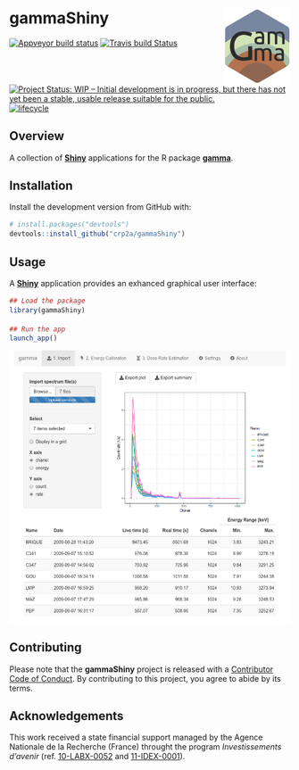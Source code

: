 
<!-- README.md is generated from README.Rmd. Please edit that file -->

# gammaShiny <img width=120px src="man/figures/logo.png" align="right" />

[![Appveyor build
status](https://ci.appveyor.com/api/projects/status/qb7yvcbc8knvmul9?svg=true)](https://ci.appveyor.com/project/nfrerebeau/gammashiny)
[![Travis build
Status](https://travis-ci.org/crp2a/gammaShiny.svg?branch=master)](https://travis-ci.org/crp2a/gammaShiny)

<!-- CRAN badges
[![CRAN Version](http://www.r-pkg.org/badges/version/gammaShiny)](https://cran.r-project.org/package=gammaShiny)
[![CRAN checks](https://cranchecks.info/badges/worst/gammaShiny)](https://cran.r-project.org/web/checks/check_results_gammaShiny.html)
[![CRAN Downloads](http://cranlogs.r-pkg.org/badges/gammaShiny)](https://cran.r-project.org/package=gammaShiny)
-->

[![Project Status: WIP – Initial development is in progress, but there
has not yet been a stable, usable release suitable for the
public.](https://www.repostatus.org/badges/latest/wip.svg)](https://www.repostatus.org/#wip)
[![lifecycle](https://img.shields.io/badge/lifecycle-experimental-orange.svg)](https://www.tidyverse.org/lifecycle/#experimental)

<!-- [![DOI](https://zenodo.org/badge/DOI/xxx)](xxx) -->

## Overview

A collection of [**Shiny**](https://shiny.rstudio.com) applications for
the R package [**gamma**](https://github.com/crp2a/gamma).

## Installation

Install the development version from GitHub with:

``` r
# install.packages("devtools")
devtools::install_github("crp2a/gammaShiny")
```

## Usage

A [**Shiny**](https://shiny.rstudio.com) application provides an
exhanced graphical user interface:

``` r
## Load the package
library(gammaShiny)

## Run the app
launch_app()
```

![](man/figures/README-shiny-1.png)

## Contributing

Please note that the **gammaShiny** project is released with a
[Contributor Code of
Conduct](https://github.com/crp2a/gammaShiny/blob/master/.github/CODE_OF_CONDUCT.md).
By contributing to this project, you agree to abide by its terms.

## Acknowledgements

This work received a state financial support managed by the Agence
Nationale de la Recherche (France) throught the program *Investissements
d’avenir* (ref. [10-LABX-0052](https://lascarbx.labex.u-bordeaux.fr) and
[11-IDEX-0001](https://amidex.univ-amu.fr)).

